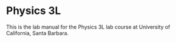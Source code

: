 # Physics 3L

This is the lab manual for the Physics 3L lab course at University of California, Santa Barbara. 
